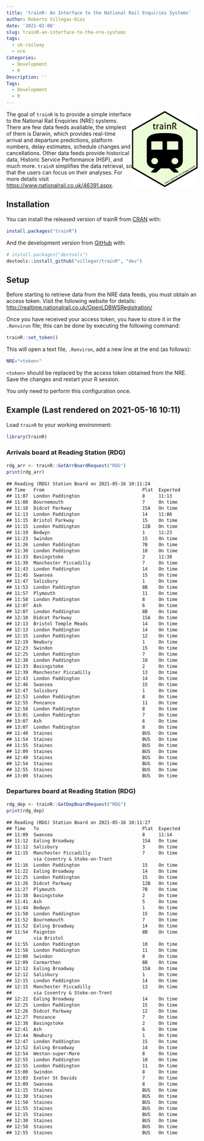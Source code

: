 ```yaml
---
title: 'trainR: An Interface to the National Rail Enquiries Systems'
author: Roberto Villegas-Diaz
date: '2021-02-08'
slug: trainR-an-interface-to-the-nre-systems
tags:
  - uk-railway
  - nre
Categories:
  - Development
  - R
Description: ''
Tags:
  - Development
  - R
---
```


<img src="https://raw.githubusercontent.com/villegar/trainR/main/inst/images/logo.png" alt="logo" align="right" height=200px/>

The goal of `trainR` is to provide a simple interface to the 
National Rail Enquiries (NRE) systems. There are few data feeds 
available, the simplest of them is Darwin, which provides real-time 
arrival and departure predictions, platform numbers, delay estimates, 
schedule changes and cancellations. Other data feeds provide historical 
data, Historic Service Performance (HSP), and much more. `trainR` 
simplifies the data retrieval, so that the users can focus on their 
analyses. For more details visit 
https://www.nationalrail.co.uk/46391.aspx.

## Installation

You can install the released version of trainR from [CRAN](https://CRAN.R-project.org) with:

``` r
install.packages("trainR")
```

And the development version from [GitHub](https://github.com/) with:

``` r
# install.packages("devtools")
devtools::install_github("villegar/trainR", "dev")
```

## Setup
Before starting to retrieve data from the NRE data feeds, you must obtain an access token. 
Visit the following website for details: http://realtime.nationalrail.co.uk/OpenLDBWSRegistration/

Once you have received your access token, you have to store it in the `.Renviron` file; this can be 
done by executing the following command:


```r
trainR::set_token()
```

This will open a text file, `.Renviron`, add a new line at the end (as follows):

```bash
NRE="<token>"
```

`<token>` should be replaced by the access token obtained from the NRE. Save the changes and restart 
your R session.

You only need to perform this configuration once.

## Example (Last rendered on 2021-05-16 10:11)

Load `trainR` to your working environment:

```r
library(trainR)
```

### Arrivals board at Reading Station (RDG)


```r
rdg_arr <- trainR::GetArrBoardRequest("RDG")
print(rdg_arr)
```

```
## Reading (RDG) Station Board on 2021-05-16 10:11:24
## Time   From                                    Plat  Expected
## 11:07  London Paddington                       8     11:13
## 11:08  Bournemouth                             7     On time
## 11:10  Didcot Parkway                          15A   On time
## 11:13  London Paddington                       14    11:06
## 11:15  Bristol Parkway                         15    On time
## 11:15  London Paddington                       12B   On time
## 11:19  Bedwyn                                  1     11:23
## 11:23  Swindon                                 15    On time
## 11:26  London Paddington                       7B    On time
## 11:30  London Paddington                       10    On time
## 11:33  Basingstoke                             2     11:38
## 11:39  Manchester Piccadilly                   7     On time
## 11:43  London Paddington                       14    On time
## 11:45  Swansea                                 15    On time
## 11:47  Salisbury                               1     On time
## 11:53  London Paddington                       8B    On time
## 11:57  Plymouth                                11    On time
## 11:58  London Paddington                       8     On time
## 12:07  Ash                                     6     On time
## 12:07  London Paddington                       8B    On time
## 12:10  Didcot Parkway                          15A   On time
## 12:13  Bristol Temple Meads                    14    On time
## 12:13  London Paddington                       14    On time
## 12:15  London Paddington                       12    On time
## 12:19  Newbury                                 1     On time
## 12:23  Swindon                                 15    On time
## 12:25  London Paddington                       7     On time
## 12:30  London Paddington                       10    On time
## 12:33  Basingstoke                             2     On time
## 12:39  Manchester Piccadilly                   13    On time
## 12:43  London Paddington                       14    On time
## 12:46  Swansea                                 15    On time
## 12:47  Salisbury                               1     On time
## 12:53  London Paddington                       8     On time
## 12:55  Penzance                                11    On time
## 12:58  London Paddington                       8     On time
## 13:01  London Paddington                       7     On time
## 13:07  Ash                                     6     On time
## 13:07  London Paddington                       8     On time
## 11:40  Staines                                 BUS   On time
## 11:54  Staines                                 BUS   On time
## 11:55  Staines                                 BUS   On time
## 12:09  Staines                                 BUS   On time
## 12:40  Staines                                 BUS   On time
## 12:54  Staines                                 BUS   On time
## 12:55  Staines                                 BUS   On time
## 13:09  Staines                                 BUS   On time
```

### Departures board at Reading Station (RDG)


```r
rdg_dep <- trainR::GetDepBoardRequest("RDG")
print(rdg_dep)
```

```
## Reading (RDG) Station Board on 2021-05-16 10:11:27
## Time   To                                      Plat  Expected
## 11:09  Swansea                                 8     11:14
## 11:12  Ealing Broadway                         15A   On time
## 11:12  Salisbury                               3     On time
## 11:15  Manchester Piccadilly                   7     On time
##        via Coventry & Stoke-on-Trent           
## 11:16  London Paddington                       15    On time
## 11:22  Ealing Broadway                         14    On time
## 11:25  London Paddington                       15    On time
## 11:26  Didcot Parkway                          12B   On time
## 11:27  Plymouth                                7B    On time
## 11:38  Basingstoke                             2     On time
## 11:41  Ash                                     5     On time
## 11:44  Bedwyn                                  1     On time
## 11:50  London Paddington                       15    On time
## 11:52  Bournemouth                             7     On time
## 11:52  Ealing Broadway                         14    On time
## 11:54  Paignton                                8B    On time
##        via Bristol                             
## 11:55  London Paddington                       10    On time
## 11:58  London Paddington                       11    On time
## 12:00  Swindon                                 8     On time
## 12:09  Carmarthen                              8B    On time
## 12:12  Ealing Broadway                         15A   On time
## 12:12  Salisbury                               1     On time
## 12:15  London Paddington                       14    On time
## 12:15  Manchester Piccadilly                   13    On time
##        via Coventry & Stoke-on-Trent           
## 12:22  Ealing Broadway                         14    On time
## 12:25  London Paddington                       15    On time
## 12:26  Didcot Parkway                          12    On time
## 12:27  Penzance                                7     On time
## 12:38  Basingstoke                             2     On time
## 12:41  Ash                                     6     On time
## 12:44  Newbury                                 1     On time
## 12:47  London Paddington                       15    On time
## 12:52  Ealing Broadway                         14    On time
## 12:54  Weston-super-Mare                       8     On time
## 12:55  London Paddington                       10    On time
## 12:55  London Paddington                       11    On time
## 13:00  Swindon                                 8     On time
## 13:03  Exeter St Davids                        7     On time
## 13:09  Swansea                                 8     On time
## 11:15  Staines                                 BUS   On time
## 11:30  Staines                                 BUS   On time
## 11:50  Staines                                 BUS   On time
## 11:55  Staines                                 BUS   On time
## 12:15  Staines                                 BUS   On time
## 12:30  Staines                                 BUS   On time
## 12:50  Staines                                 BUS   On time
## 12:55  Staines                                 BUS   On time
```
